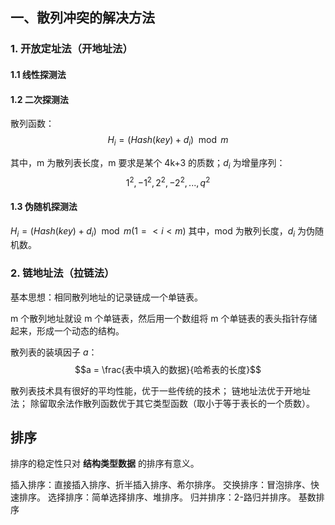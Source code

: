 
## 一、散列冲突的解决方法

### 1. 开放定址法（开地址法）



#### 1.1 线性探测法

#### 1.2 二次探测法

散列函数：
$$H_i = (Hash(key) + d_i) \mod m$$

其中，m 为散列表长度，m 要求是某个 4k+3 的质数；$d_i$ 为增量序列：
$$1^2, -1^2, 2^2, -2^2, ..., q^2$$

#### 1.3 伪随机探测法

$H_i = (Hash(key)+d_i) \mod m    (1 =< i < m)$
其中，mod 为散列长度，$d_i$ 为伪随机数。

### 2. 链地址法（拉链法）

基本思想：相同散列地址的记录链成一个单链表。

m 个散列地址就设 m 个单链表，然后用一个数组将 m 个单链表的表头指针存储起来，形成一个动态的结构。

散列表的装填因子 $a$：$$a = \frac{表中填入的数据}{哈希表的长度}$$

散列表技术具有很好的平均性能，优于一些传统的技术；
链地址法优于开地址法；
除留取余法作散列函数优于其它类型函数（取小于等于表长的一个质数）。

## 排序

排序的稳定性只对 **结构类型数据** 的排序有意义。

插入排序：直接插入排序、折半插入排序、希尔排序。
交换排序：冒泡排序、快速排序。
选择排序：简单选择排序、堆排序。
归并排序：2-路归并排序。
基数排序